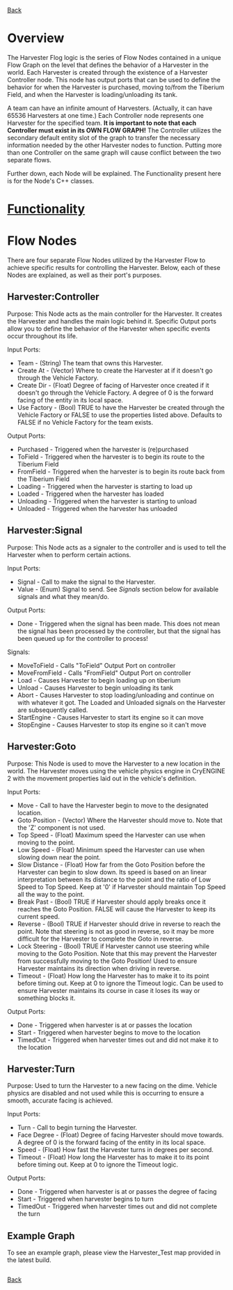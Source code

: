[Back](TechDoc_Architecture.md)

# Overview #

The Harvester Flog logic is the series of Flow Nodes contained in a unique Flow Graph on the level that defines the behavior of a Harvester in the world. Each Harvester is created through the existence of a Harvester Controller node. This node has output ports that can be used to define the behavior for when the Harvester is purchased, moving to/from the Tiberium Field, and when the Harvester is loading/unloading its tank.

A team can have an infinite amount of Harvesters. (Actually, it can have 65536 Harvesters at one time.) Each Controller node represents one Harvester for the specified team. **It is important to note that each Controller must exist in its OWN FLOW GRAPH!** The Controller utilizes the secondary default entity slot of the graph to transfer the necessary information needed by the other Harvester nodes to function. Putting more than one Controller on the same graph will cause conflict between the two separate flows.

Further down, each Node will be explained. The Functionality present here is for the Node's C++ classes.

# [Functionality](TechDoc_Architecture_Game_HarvesterFlow_Functionality.md) #

# Flow Nodes #

There are four separate Flow Nodes utilized by the Harvester Flow to achieve specific results for controlling the Harvester. Below, each of these Nodes are explained, as well as their port's purposes.

## Harvester:Controller ##
Purpose: This Node acts as the main controller for the Harvester. It creates the Harvester and handles the main logic behind it. Specific Output ports allow you to define the behavior of the Harvester when specific events occur throughout its life.

Input Ports:
  * Team - (String) The team that owns this Harvester.
  * Create At - (Vector) Where to create the Harvester at if it doesn't go through the Vehicle Factory.
  * Create Dir - (Float) Degree of facing of Harvester once created if it doesn't go through the Vehicle Factory. A degree of 0 is the forward facing of the entity in its local space.
  * Use Factory - (Bool) TRUE to have the Harvester be created through the Vehicle Factory or FALSE to use the properties listed above. Defaults to FALSE if no Vehicle Factory for the team exists.

Output Ports:
  * Purchased - Triggered when the harvester is (re)purchased
  * ToField - Triggered when the harvester is to begin its route to the Tiberium Field
  * FromField - Triggered when the harvester is to begin its route back from the Tiberium Field
  * Loading - Triggered when the harvester is starting to load up
  * Loaded - Triggered when the harvester has loaded
  * Unloading - Triggered when the harvester is starting to unload
  * Unloaded - Triggered when the harvester has unloaded


## Harvester:Signal ##
Purpose: This Node acts as a signaler to the controller and is used to tell the Harvester when to perform certain actions.

Input Ports:
  * Signal - Call to make the signal to the Harvester.
  * Value - (Enum) Signal to send. See _Signals_ section below for available signals and what they mean/do.

Output Ports:
  * Done - Triggered when the signal has been made. This does not mean the signal has been processed by the controller, but that the signal has been queued up for the controller to process!

Signals:
  * MoveToField - Calls "ToField" Output Port on controller
  * MoveFromField - Calls "FromField" Output Port on controller
  * Load - Causes Harvester to begin loading up on tiberium
  * Unload - Causes Harvester to begin unloading its tank
  * Abort - Causes Harvester to stop loading/unloading and continue on with whatever it got. The Loaded and Unloaded signals on the Harvester are subsequently called.
  * StartEngine - Causes Harvester to start its engine so it can move
  * StopEngine - Causes Harvester to stop its engine so it can't move


## Harvester:Goto ##
Purpose: This Node is used to move the Harvester to a new location in the world. The Harvester moves using the vehicle physics engine in CryENGINE 2 with the movement properties laid out in the vehicle's definition.

Input Ports:
  * Move - Call to have the Harvester begin to move to the designated location.
  * Goto Position - (Vector) Where the Harvester should move to. Note that the 'Z' component is not used.
  * Top Speed - (Float) Maximum speed the Harvester can use when moving to the point.
  * Low Speed - (Float) Minimum speed the Harvester can use when slowing down near the point.
  * Slow Distance - (Float) How far from the Goto Position before the Harvester can begin to slow down. Its speed is based on an linear interpretation between its distance to the point and the ratio of Low Speed to Top Speed. Keep at '0' if Harvester should maintain Top Speed all the way to the point.
  * Break Past - (Bool) TRUE if Harvester should apply breaks once it reaches the Goto Position. FALSE will cause the Harvester to keep its current speed.
  * Reverse - (Bool) TRUE if Harvester should drive in reverse to reach the point. Note that steering is not as good in reverse, so it may be more difficult for the Harvester to complete the Goto in reverse.
  * Lock Steering - (Bool) TRUE if Harvester cannot use steering while moving to the Goto Position. Note that this may prevent the Harvester from successfully moving to the Goto Position! Used to ensure Harvester maintains its direction when driving in reverse.
  * Timeout - (Float) How long the Harvester has to make it to its point before timing out. Keep at 0 to ignore the Timeout logic. Can be used to ensure Harvester maintains its course in case it loses its way or something blocks it.

Output Ports:
  * Done - Triggered when harvester is at or passes the location
  * Start - Triggered when harvester begins to move to the location
  * TimedOut - Triggered when harvester times out and did not make it to the location


## Harvester:Turn ##
Purpose: Used to turn the Harvester to a new facing on the dime. Vehicle physics are disabled and not used while this is occurring to ensure a smooth, accurate facing is achieved.

Input Ports:
  * Turn - Call to begin turning the Harvester.
  * Face Degree - (Float) Degree of facing Harvester should move towards. A degree of 0 is the forward facing of the entity in its local space.
  * Speed - (Float) How fast the Harvester turns in degrees per second.
  * Timeout - (Float) How long the Harvester has to make it to its point before timing out. Keep at 0 to ignore the Timeout logic.

Output Ports:
  * Done - Triggered when harvester is at or passes the degree of facing
  * Start - Triggered when harvester begins to turn
  * TimedOut - Triggered when harvester times out and did not complete the turn


## Example Graph ##
To see an example graph, please view the Harvester\_Test map provided in the latest build.

![![](http://dead6.googlecode.com/svn/trunk/Media/Harvester_Flow_01.thumb.png)](http://dead6.googlecode.com/svn/trunk/Media/Harvester_Flow_01.png)

[Back](TechDoc_Architecture.md)